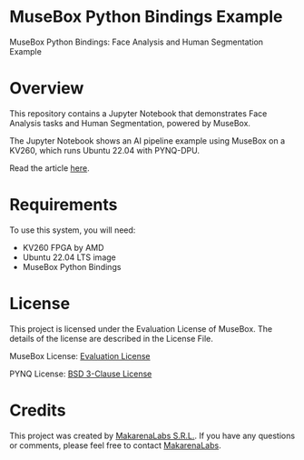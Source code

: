 # MuseBox Python Bindings Example
MuseBox Python Bindings: Face Analysis and Human Segmentation Example

# Overview
This repository contains a Jupyter Notebook that demonstrates Face Analysis tasks and Human Segmentation, powered by MuseBox.

The Jupyter Notebook shows an AI pipeline example using MuseBox on a KV260, which runs Ubuntu 22.04 with PYNQ-DPU. 

Read the article [here](https://www.makarenalabs.com/musebox-how-to-create-your-ai-pipeline-in-fpga).

# Requirements
To use this system, you will need:

- KV260 FPGA by AMD
- Ubuntu 22.04 LTS image
- MuseBox Python Bindings

# License
This project is licensed under the Evaluation License of MuseBox. The details of the license are described in the License File.

MuseBox License: [Evaluation License](https://musebox.it/software-evaluation-license-agreement/)

PYNQ License: [BSD 3-Clause License](https://github.com/Xilinx/PYNQ/blob/master/LICENSE)

# Credits
This project was created by [MakarenaLabs S.R.L.](https://www.makarenalabs.com/). If you have any questions or comments, please feel free to contact [MakarenaLabs](mailto:staff@makarenalabs.com).
